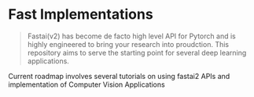 # Fast Implementations
> Fastai(v2) has become de facto high level API for Pytorch and is highly engineered to bring your research into proudction. This repository aims to serve the starting point for several deep learning applications.


Current roadmap involves several tutorials on using fastai2 APIs and implementation of Computer Vision Applications
